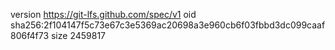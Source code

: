 version https://git-lfs.github.com/spec/v1
oid sha256:2f104147f5c73e67c3e5369ac20698a3e960cb6f03fbbd3dc099caaf806f4f73
size 2459817
